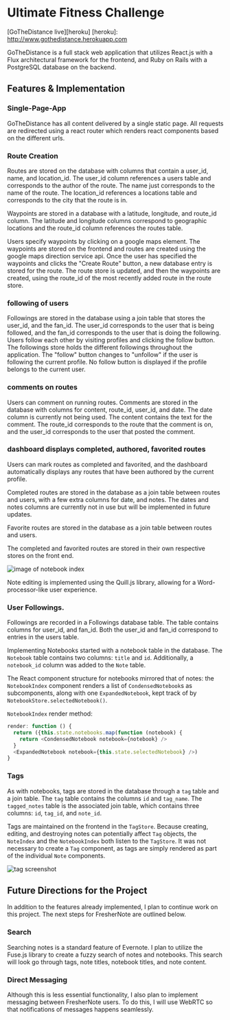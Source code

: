 
# Ultimate Fitness Challenge

[GoTheDistance live][heroku]
[heroku]: http://www.gothedistance.herokuapp.com

GoTheDistance is a full stack web application that utilizes React.js with a Flux architectural framework for the frontend, and Ruby on Rails with a PostgreSQL database on the backend.


## Features & Implementation

### Single-Page-App
GoTheDistance has all content delivered by a single static page. All requests are redirected using a react router which renders react components based on the different urls.


### Route Creation

  Routes are stored on the database with columns that contain a user_id, name, and location_id.  The user_id column references a users table and corresponds to the author of the route.  The name just corresponds to the name of the route. The location_id references a locations table and corresponds to the city that the route is in.  

  Waypoints are stored in a database with a latitude, longitude, and route_id column.  The latitude and longitude columns correspond to geographic locations and the route_id column references the routes table.  

  Users specify waypoints by clicking on a google maps element.  The waypoints are stored on the frontend and routes are created using the google maps direction service api.  Once the user has specified the waypoints and clicks the "Create Route" button, a new database entry is stored for the route.  The route store is updated, and then the waypoints are created, using the route_id of the most recently added route in the route store.

### following of users

  Followings are stored in the database using a join table that stores the user_id, and the fan_id.  The user_id corresponds to the user that is being followed, and the fan_id corresponds to the user that is doing the following.  Users follow each other by visiting profiles and clicking the follow button.  The followings store holds the different followings throughout the application.  The "follow" button changes to "unfollow" if the user is following the current profile.  No follow button is displayed if the profile belongs to the current user.

### comments on routes

  Users can comment on running routes.  Comments are stored in the database with columns for content, route_id, user_id, and date.  The date column is currently not being used.  The content contains the text for the comment. The route_id corresponds to the route that the comment is on, and the user_id corresponds to the user that posted the comment.


### dashboard displays completed, authored, favorited routes

  Users can mark routes as completed and favorited, and the dashboard automatically displays any routes that have been authored by the current profile.  

  Completed routes are stored in the database as a join table between routes and users,  with a few extra columns for date, and notes.  The dates and notes columns are currently not in use but will be implemented in future updates.

  Favorite routes are stored in the database as a join table between routes and users.  

  The completed and favorited routes are stored in their own respective stores on the front end.

![image of notebook index](https://github.com/appacademy/sample-project-proposal/blob/master/docs/noteIndex.png)

Note editing is implemented using the Quill.js library, allowing for a Word-processor-like user experience.

### User Followings.

  Followings are recorded in a Followings database table.  The table contains columns for user_id, and fan_id.  Both the user_id and fan_id correspond to entries in the users table.

Implementing Notebooks started with a notebook table in the database.  The `Notebook` table contains two columns: `title` and `id`.  Additionally, a `notebook_id` column was added to the `Note` table.  

The React component structure for notebooks mirrored that of notes: the `NotebookIndex` component renders a list of `CondensedNotebook`s as subcomponents, along with one `ExpandedNotebook`, kept track of by `NotebookStore.selectedNotebook()`.  

`NotebookIndex` render method:

```javascript
render: function () {
  return ({this.state.notebooks.map(function (notebook) {
    return <CondensedNotebook notebook={notebook} />
  }
  <ExpandedNotebook notebook={this.state.selectedNotebook} />)
}
```

### Tags

As with notebooks, tags are stored in the database through a `tag` table and a join table.  The `tag` table contains the columns `id` and `tag_name`.  The `tagged_notes` table is the associated join table, which contains three columns: `id`, `tag_id`, and `note_id`.  

Tags are maintained on the frontend in the `TagStore`.  Because creating, editing, and destroying notes can potentially affect `Tag` objects, the `NoteIndex` and the `NotebookIndex` both listen to the `TagStore`.  It was not necessary to create a `Tag` component, as tags are simply rendered as part of the individual `Note` components.  

![tag screenshot](https://github.com/appacademy/sample-project-proposal/blob/master/docs/tagScreenshot.png)

## Future Directions for the Project

In addition to the features already implemented, I plan to continue work on this project.  The next steps for FresherNote are outlined below.

### Search

Searching notes is a standard feature of Evernote.  I plan to utilize the Fuse.js library to create a fuzzy search of notes and notebooks.  This search will look go through tags, note titles, notebook titles, and note content.  

### Direct Messaging

Although this is less essential functionality, I also plan to implement messaging between FresherNote users.  To do this, I will use WebRTC so that notifications of messages happens seamlessly.  
